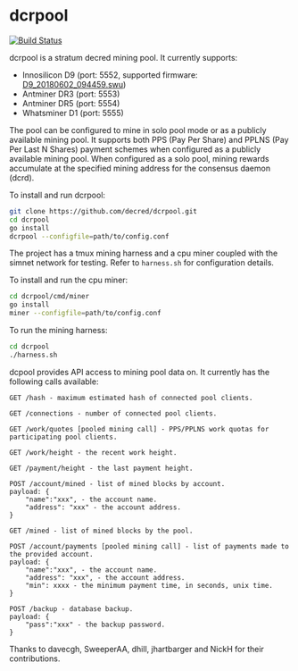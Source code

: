# dcrpool 

[![Build Status](https://travis-ci.com/decred/dcrpool.svg?branch=master)](https://travis-ci.com/decred/dcrpool)

dcrpool is a stratum decred mining pool. It currently supports:
* Innosilicon D9 (port: 5552, supported firmware: [D9_20180602_094459.swu](https://drive.google.com/open?id=1wofB_OUDkB2gxz_IS7wM8Br6ogKdYDmY))
* Antminer DR3 (port: 5553)
* Antminer DR5 (port: 5554) 
* Whatsminer D1 (port: 5555)

The pool can be configured to mine in solo pool mode or as a publicly available 
mining pool. It supports both PPS (Pay Per Share) and PPLNS 
(Pay Per Last N Shares) payment schemes when configured as a publicly 
available mining pool. When configured as a solo pool, mining rewards 
accumulate at the specified mining address for the consensus daemon (dcrd).

To install and run dcrpool:  

```sh
git clone https://github.com/decred/dcrpool.git
cd dcrpool 
go install 
dcrpool --configfile=path/to/config.conf 
```

The project has a tmux mining harness and a cpu miner coupled with the simnet 
network for testing.
Refer to `harness.sh` for configuration details. 

To install and run the cpu miner:  

```sh
cd dcrpool/cmd/miner 
go install 
miner --configfile=path/to/config.conf 
```

To run the mining harness:  

```sh
cd dcrpool
./harness.sh 
```

dcpool provides API access to mining pool data on. It currently has the following calls available:
```
GET /hash - maximum estimated hash of connected pool clients.

GET /connections - number of connected pool clients.

GET /work/quotes [pooled mining call] - PPS/PPLNS work quotas for participating pool clients. 

GET /work/height - the recent work height.

GET /payment/height - the last payment height.

POST /account/mined - list of mined blocks by account.
payload: {
	"name":"xxx", - the account name.
	"address": "xxx" - the account address.
}

GET /mined - list of mined blocks by the pool.

POST /account/payments [pooled mining call] - list of payments made to the provided account.
payload: {
	"name":"xxx", - the account name.
	"address": "xxx", - the account address.
	"min": xxxx - the minimum payment time, in seconds, unix time.
}

POST /backup - database backup.
payload: {
	"pass":"xxx" - the backup password.
}
```

Thanks to davecgh, SweeperAA, dhill, jhartbarger and NickH for their contributions.
